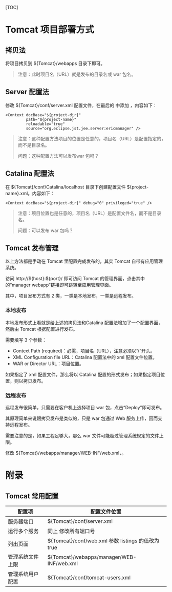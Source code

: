 [TOC]

# Tomcat 项目部署方式

## 拷贝法

将项目拷贝到 ${Tomcat}/webapps 目录下即可。

> 注意：此时项目名（URL）就是发布的目录名或 war 包名。

## Server 配置法

修改 ${Tomcat}/conf/server.xml 配置文件，在最后的 <Host> 中添加 <Context>，内容如下：

```
<Context docBase="${project-dir}" 
         path="${project-name}" 
         reloadable="true" 
         source="org.eclipse.jst.jee.server:ericmanager" />
```

> 注意：这种配置方法项目的位置是任意的，项目名（URL）是配置指定的，而不是目录名。
>
> 问题：这种配置方法可以发布war 包吗？

## Catalina 配置法

在 \${Tomcat}/conf/Catalina/localhost 目录下创建配置文件 ${project-name}.xml。内容如下：

```
<Context docBase="${project-dir}" debug="0" privileged="true" />
```

>
> 注意：项目位置也是任意的，项目名（URL）是配置文件名，而不是目录名。
>
> 问题：可以发布 war 包吗？

## Tomcat 发布管理

以上方法都是手动在 Tomcat 里配置完成发布的，其实 Tomcat 自带有应用管理系统。

访问 http://\${host}:${port}/ 即可访问 Tomcat 的管理界面，点击其中的“manager webapp”链接即可跳转至应用管理界面。

其中，项目发布方式有 2 类，一类是本地发布，一类是远程发布。

### 本地发布

本地发布形式上看就是给上述的拷贝法和Catalina 配置法增加了一个配置界面，然后由 Tomcat 根据配置进行发布。

需要填写 3 个参数：

* Context Path (required)：必需，项目名（URL），注意必须以“/”开头。
* XML Configuration file URL：Catalina 配置法中的 xml 配置文件位置。
* WAR or Director URL：项目位置。

如果指定了 xml 配置文件，那么将以 Catalina 配置的形式发布；如果指定项目位置，则以拷贝发布。

### 远程发布

远程发布很简单，只需要在客户机上选择项目 war 包，点击“Deploy”即可发布。

其原理简单来说跟拷贝发布是类似的，只是 war 包通过 Web 服务上传，因而支持远程发布。

需要注意的是，如果工程足够大，那么 war 文件可能超过管理系统规定的文件上限。

修改 ${Tomcat}/webapps/manager/WEB-INF/web.xml，<max-file-size>。

# 附录

## Tomcat 常用配置

| 配置项      | 配置文件位置                                   |
| -------- | ---------------------------------------- |
| 服务器端口    | ${Tomcat}/conf/server.xml                |
| 运行多个服务   | 同上  修改所有端口号                              |
| 列出页面     | ${Tomcat}/conf/web.xml  参数 listings 的值改为 true |
| 管理系统文件上限 | ${Tomcat}/webapps/manager/WEB-INF/web.xml  <max-file-size> |
| 管理系统用户配置 | ${Tomcat}/conf/tomcat-users.xml          |